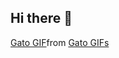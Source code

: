## Hi there 👋

<div class="tenor-gif-embed" data-postid="9309784" data-share-method="host" data-aspect-ratio="1.77305" data-width="100%"><a href="https://tenor.com/view/gato-gif-9309784">Gato GIF</a>from <a href="https://tenor.com/search/gato-gifs">Gato GIFs</a></div> <script type="text/javascript" async src="https://tenor.com/embed.js"></script>
